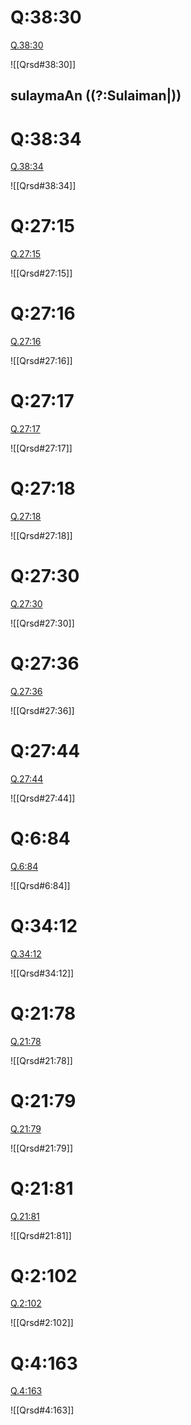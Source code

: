 
# Q:38:30

[Q.38:30](https://quran.com/38:30/tafsirs/ar-tafsir-al-tabari)

![[Qrsd#38:30]]

## sulaymaAn ((?:Sulaiman|))

# Q:38:34

[Q.38:34](https://quran.com/38:34/tafsirs/ar-tafsir-al-tabari)

![[Qrsd#38:34]]

# Q:27:15

[Q.27:15](https://quran.com/27:15/tafsirs/ar-tafsir-al-tabari)

![[Qrsd#27:15]]

# Q:27:16

[Q.27:16](https://quran.com/27:16/tafsirs/ar-tafsir-al-tabari)

![[Qrsd#27:16]]

# Q:27:17

[Q.27:17](https://quran.com/27:17/tafsirs/ar-tafsir-al-tabari)

![[Qrsd#27:17]]

# Q:27:18

[Q.27:18](https://quran.com/27:18/tafsirs/ar-tafsir-al-tabari)

![[Qrsd#27:18]]

# Q:27:30

[Q.27:30](https://quran.com/27:30/tafsirs/ar-tafsir-al-tabari)

![[Qrsd#27:30]]

# Q:27:36

[Q.27:36](https://quran.com/27:36/tafsirs/ar-tafsir-al-tabari)

![[Qrsd#27:36]]

# Q:27:44

[Q.27:44](https://quran.com/27:44/tafsirs/ar-tafsir-al-tabari)

![[Qrsd#27:44]]

# Q:6:84

[Q.6:84](https://quran.com/6:84/tafsirs/ar-tafsir-al-tabari)

![[Qrsd#6:84]]

# Q:34:12

[Q.34:12](https://quran.com/34:12/tafsirs/ar-tafsir-al-tabari)

![[Qrsd#34:12]]

# Q:21:78

[Q.21:78](https://quran.com/21:78/tafsirs/ar-tafsir-al-tabari)

![[Qrsd#21:78]]

# Q:21:79

[Q.21:79](https://quran.com/21:79/tafsirs/ar-tafsir-al-tabari)

![[Qrsd#21:79]]

# Q:21:81

[Q.21:81](https://quran.com/21:81/tafsirs/ar-tafsir-al-tabari)

![[Qrsd#21:81]]

# Q:2:102

[Q.2:102](https://quran.com/2:102/tafsirs/ar-tafsir-al-tabari)

![[Qrsd#2:102]]

# Q:4:163

[Q.4:163](https://quran.com/4:163/tafsirs/ar-tafsir-al-tabari)

![[Qrsd#4:163]]
